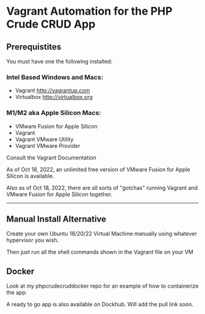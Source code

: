 # Vagrant Automation for the PHP Crude CRUD App

## Prerequistites

You must have one the following installed:

### Intel Based Windows and Macs:

- Vagrant http://vagrantup.com
- Virtualbox http://virtualbox.org

### M1/M2 aka Apple Silicon Macs:

- VMware Fusion for Apple Silicon
- Vagrant
- Vagrant VMware Utility
- Vagrant VMware Provider

Consult the Vagrant Documentation

As of Oct 18, 2022, an unlimited free version of VMware Fusion for Apple Silicon is available.

Also as of Oct 18, 2022, there are all sorts of "gotchas" running Vagrant and VMware Fusion for Apple Silicon together.

---

## Manual Install Alternative

Create your own Ubuntu 18/20/22 Virtual Machine manually using whatever hypervisor you wish.

Then just run all the shell commands shown in the Vagrant file on your VM

## Docker

Look at my phpcrudecruddocker repo for an example of how to containerize the app.

A ready to go app is also available on Dockhub.  Will add the pull link soon.

